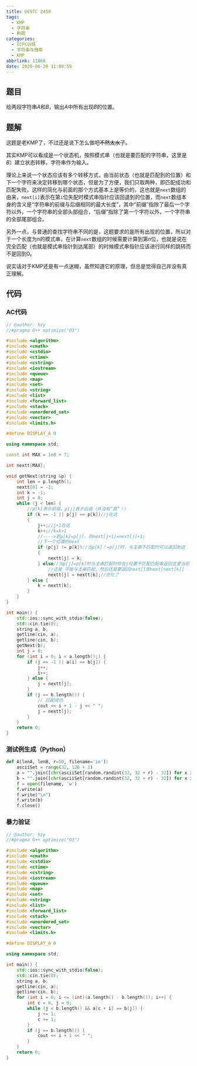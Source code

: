 ```yaml
---
title: UESTC 2459
tags:
  - KMP
  - 字符串
  - 刷题
categories:
  - ICPC训练
  - 字符串与搜索
  - KMP
abbrlink: 11866
date: 2020-06-20 11:00:59
---
```



## 题目

给两段字符串$A$和$B$，输出$A$中所有出现$B$的位置。

## 题解

这题是老KMP了，不过还是说下怎么做吧<del>不然太水了</del>。

<!--more-->

其实KMP可以看成是一个状态机，按照模式串（也就是要匹配的字符串，这里是$B$）建立状态转移，字符串作为输入。

理论上来说一个状态应该有多个转移方式，由当前状态（也就是匹配到的位置）和下一个字符来决定转移到哪个状态，但是为了方便，我们只取两种，即匹配成功和匹配失败，这样的简化与前面的那个方式基本上是等价的，这也就是`next`数组的由来，`next[i]`表示在第`i`位失配时模式串指针应该回退到的位置，而`next`数组本身的含义是“字符串的前缀与后缀相同的最大长度”，其中“前缀”指除了最后一个字符以外，一个字符串的全部头部组合，“后缀”指除了第一个字符以外，一个字符串的全部尾部组合。

另外一点，与普通的查找字符串不同的是，这题要求的是所有出现的位置，所以对于一个长度为$n$的模式串，在计算`next`数组的时候需要计算到第$n$位，也就是说在完全匹配（也就是模式串指针到达尾部）的时候模式串指针应该进行同样的跳转而不是回到0。

说实话对于KMP还是有一点迷糊，虽然知道它的原理，但总是觉得自己并没有真正理解。

## 代码

### AC代码

```C++
// @author: hzy
//#pragma G++ optimize("O3")

#include <algorithm>
#include <cmath>
#include <cstdio>
#include <ctime>
#include <cstring>
#include <iostream>
#include <queue>
#include <map>
#include <set>
#include <string>
#include <list>
#include <forward_list>
#include <stack>
#include <unordered_set>
#include <vector>
#include <limits.h>

#define DISPLAY_A 0

using namespace std;

const int MAX = 1e6 + 7;

int nextt[MAX];

void getNext(string &p) {
    int len = p.length();
    nextt[0] = -1;
    int k = -1;
    int j = 0;
    while (j < len) {
        //p[k]表示前缀，p[j]表示后缀（并没有“真”！）
        if (k == -1 || p[j] == p[k])//j在这
        {
            j++;//j+1在这
            k++;//k=k+1
            //---->若p[k]=p[j]，则next[j+1]=next[j]+1;
            //下一个位置的next
            if (p[j] != p[k])//当p[k]！=p[j]时，与主串不匹配时可以返回到这
            {
                nextt[j] = k;
            } else//当p[j]=p[k]时与主串匹配时你在j位置不匹配匹配串返回这里当前
                //还是 不能与主串匹配，然后还是要返回next[]即next[next[k]]
                nextt[j] = nextt[k];//优化了
        } else {
            k = nextt[k];
        }
    }
}

int main() {
    std::ios::sync_with_stdio(false);
    std::cin.tie(0);
    string a, b;
    getline(cin, a);
    getline(cin, b);
    getNext(b);
    int j = 0;
    for (int i = 0; i < a.length();) {
        if (j == -1 || a[i] == b[j]) {
            j++;
            i++;
        } else {
            j = nextt[j];
        }
        if (j == b.length()) {
            // 匹配成功
            cout << i + 1 - j << " ";
            j = nextt[j];
        }
    }
    return 0;
}
```

### 测试例生成（Python）

```Python
def A(lenA, lenB, r=50, filename='in'):
    asciiSet = range(32, 126 + 1)
    a = "".join([chr(asciiSet[random.randint(32, 32 + r) - 32]) for x in range(lenA)])
    b = "".join([chr(asciiSet[random.randint(32, 32 + r) - 32]) for x in range(lenB)])
    f = open(filename, 'w')
    f.write(a)
    f.write("\n")
    f.write(b)
    f.close()
```

### 暴力验证

```C++
// @author: hzy
//#pragma G++ optimize("O3")

#include <algorithm>
#include <cmath>
#include <cstdio>
#include <ctime>
#include <cstring>
#include <iostream>
#include <queue>
#include <map>
#include <set>
#include <string>
#include <list>
#include <forward_list>
#include <stack>
#include <unordered_set>
#include <vector>
#include <limits.h>

#define DISPLAY_A 0

using namespace std;

int main() {
    std::ios::sync_with_stdio(false);
    std::cin.tie(0);
    string a, b;
    getline(cin, a);
    getline(cin, b);
    for (int i = 0; i <= (int)(a.length() - b.length()); i++) {
        int c = 0, j = 0;
        while (j < b.length() && a[c + i] == b[j]) {
            j += 1;
            c += 1;
        }
        if (j == b.length()) {
            cout << i + 1 << " ";
        }
    }
    return 0;
}
```
